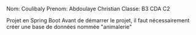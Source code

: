 Nom: Coulibaly
Prenom: Abdoulaye Christian
Classe: B3 CDA C2

Projet en Spring Boot
Avant de démarrer le projet, il faut nécessairement créer une base de données nommée "animalerie"

